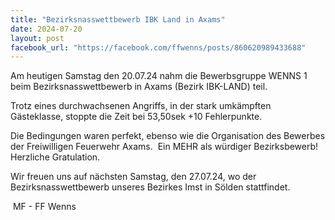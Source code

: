 ```yaml
---
title: "Bezirksnasswettbewerb IBK Land in Axams"
date: 2024-07-20
layout: post
facebook_url: "https://facebook.com/ffwenns/posts/860620989433688"
---
```


Am heutigen Samstag den 20.07.24 nahm die Bewerbsgruppe WENNS 1 beim Bezirksnasswettbewerb in Axams (Bezirk IBK-LAND) teil. 

Trotz eines durchwachsenen Angriffs, in der stark umkämpften Gästeklasse, stoppte die Zeit bei 53,50sek +10 Fehlerpunkte.

Die Bedingungen waren perfekt, ebenso wie die Organisation des Bewerbes der Freiwilligen Feuerwehr Axams. ️
Ein MEHR als würdiger Bezirksbewerb! Herzliche Gratulation. 

Wir freuen uns auf nächsten Samstag, den 27.07.24, wo der Bezirksnasswettbewerb unseres Bezirkes Imst in Sölden stattfindet. 

️ MF - FF Wenns